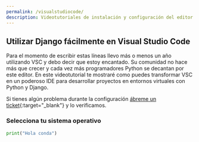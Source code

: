 ```yaml
---
permalink: /visualstudiocode/
description: Videotutoriales de instalación y configuración del editor Visual Studio Code para desarrollar con Python y Django Framework en Windows, GNU/Linux y Mac OS X.
---
```


## Utilizar Django fácilmente en Visual Studio Code

Para el momento de escribir estas líneas llevo más o menos un año utilizando VSC y debo decir que estoy encantado. Su comunidad no hace más que crecer y cada vez más programadores Python se decantan por este editor. En este videotutorial te mostraré como puedes transformar VSC en un poderoso IDE para desarrollar proyectos en entornos virtuales con Python y Django.

Si tienes algún problema durante la configuración [ábreme un ticket](https://github.com/hcosta/instalardjango.com/issues){:target="_blank"} y lo verificamos.

### Selecciona tu sistema operativo

```python
print("Hola conda")
```
